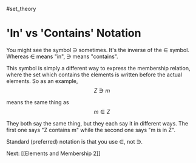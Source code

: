 #set_theory 
# 'In' vs 'Contains' Notation
You might see the symbol $\ni$ sometimes. It's the inverse of the $\in$ symbol. Whereas $\in$ means "in", $\ni$ means "contains".

This symbol is simply a different way to express the membership relation, where the set which contains the elements is written before the actual elements. So as an example, $$Z \ni m$$

means the same thing as $$m \in Z$$

They both say the same thing, but they each say it in different ways. The first one says "Z contains m" while the second one says "m is in Z".

Standard (preferred) notation is that you use $\in$, not $\ni$.

Next: [[Elements and Membership 2]]